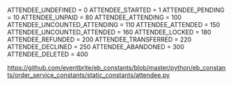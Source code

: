 ATTENDEE_UNDEFINED = 0
ATTENDEE_STARTED = 1
ATTENDEE_PENDING = 10
ATTENDEE_UNPAID = 80
ATTENDEE_ATTENDING = 100
ATTENDEE_UNCOUNTED_ATTENDING = 110
ATTENDEE_ATTENDED = 150
ATTENDEE_UNCOUNTED_ATTENDED = 160
ATTENDEE_LOCKED = 180
ATTENDEE_REFUNDED = 200
ATTENDEE_TRANSFERRED = 220
ATTENDEE_DECLINED = 250
ATTENDEE_ABANDONED = 300
ATTENDEE_DELETED = 400



https://github.com/eventbrite/eb_constants/blob/master/python/eb_constants/order_service_constants/static_constants/attendee.py

